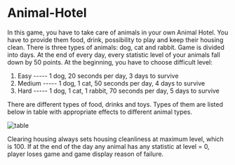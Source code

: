 # Animal-Hotel

In this game, you have to take care of animals in your own Animal Hotel. You have to provide them food, drink, possibility to play and keep their housing clean.
There is three types of animals: dog, cat and rabbit. Game is divided into days. At the end of every day, every statistic level of your animals fall down by 50 points.
At the beginning, you have to choose difficult level:

1.	Easy 		----- 	1 dog, 20 seconds per day, 3 days to survive
2.	Medium 	----- 	1 dog, 1 cat, 50 seconds per day, 4 days to survive
3.	Hard 		-----	  1 dog, 1 cat, 1 rabbit, 70 seconds per day, 5 days to survive


There are different types of food, drinks and toys. Types of them are listed below in table with appropriate effects to different animal types.

![table](https://user-images.githubusercontent.com/56104691/173674911-190771f0-5651-40db-9b9e-4de89a39ced1.png)

Clearing housing always sets housing cleanliness at maximum level, which is 100.
If at the end of the day any animal has any statistic at level = 0, player loses game and game display reason of failure.
